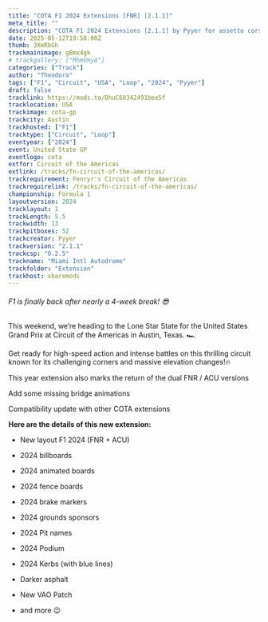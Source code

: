 ```yaml
---
title: "COTA F1 2024 Extensions [FNR] [2.1.1]"
meta_title: ""
description: "COTA F1 2024 Extensions [2.1.1] by Pyyer for assetto corsa"
date: 2025-05-12T19:58:00Z
thumb: 3XmRbGh
trackmainimage: gBmx4gk
# trackgallery: ["MhmVmyA"]
categories: ["Track"]
author: "Theodora"
tags: ["F1", "Circuit", "USA", "Loop", "2024", "Pyyer"]
draft: false
tracklink: https://mods.to/DhuC68342491bee5f
tracklocation: USA
trackimage: cota-gp
trackcity: Austin
trackhosted: ["F1"]
tracktype: ["Circuit", "Loop"]
eventyear: ["2024"]
event: United State GP
eventlogo: cota
extfor: Circuit of the Americas
extlink: /tracks/fn-circuit-of-the-americas/
trackrequirement: Fenryr's Circuit of the Americas
trackrequirelink: /tracks/fn-circuit-of-the-americas/
championship: Formula 1
layoutversion: 2024
tracklayout: 1
trackLength: 5.5
trackwidth: 13
trackpitboxes: 52
trackcreator: Pyyer
trackversion: "2.1.1"
trackcsp: "0.2.5"
trackname: "Miami Intl Autodrome"
trackfolder: "Extension"
trackhost: sharemods
---
```


###### F1 is finally back after nearly a 4-week break! 😎

This weekend, we’re heading to the Lone Star State for the United States Grand Prix at Circuit of the Americas in Austin, Texas. 🏎️

Get ready for high-speed action and intense battles on this thrilling circuit known for its challenging corners and massive elevation changes!🔥

This year extension also marks the return of the dual FNR / ACU versions

Add some missing bridge animations

Compatibility update with other COTA extensions

**Here are the details of this new extension:**

- New layout F1 2024 (FNR + ACU)

- 2024 billboards

- 2024 animated boards

- 2024 fence boards

- 2024 brake markers

- 2024 grounds sponsors

- 2024 Pit names

- 2024 Podium

- 2024 Kerbs (with blue lines)

- Darker asphalt

- New VAO Patch

- and more 😉